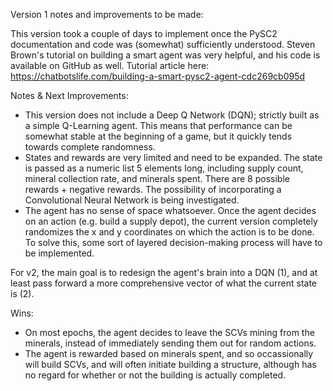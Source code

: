 Version 1 notes and improvements to be made:

This version took a couple of days to implement once the PySC2 documentation and code was (somewhat) sufficiently understood.
Steven Brown's tutorial on building a smart agent was very helpful, and his code is available on GitHub as well. Tutorial article here: https://chatbotslife.com/building-a-smart-pysc2-agent-cdc269cb095d

Notes & Next Improvements:
- This version does not include a Deep Q Network (DQN); strictly built as a simple Q-Learning agent. This means that performance can be somewhat stable at the beginning of a game, but it quickly tends towards complete randomness.
- States and rewards are very limited and need to be expanded. The state is passed as a numeric list 5 elements long, including supply count, mineral collection rate, and minerals spent. There are 8 possible rewards + negative rewards. The possibility of incorporating a Convolutional Neural Network is being investigated.
- The agent has no sense of space whatsoever. Once the agent decides on an action (e.g. build a supply depot), the current version completely randomizes the x and y coordinates on which the action is to be done. To solve this, some sort of layered decision-making process will have to be implemented.

For v2, the main goal is to redesign the agent's brain into a DQN (1), and at least pass forward a more comprehensive vector of what the current state is (2).

Wins:
- On most epochs, the agent decides to leave the SCVs mining from the minerals, instead of immediately sending them out for random actions.
- The agent is rewarded based on minerals spent, and so occassionally will build SCVs, and will often initiate building a structure, although has no regard for whether or not the building is actually completed.

